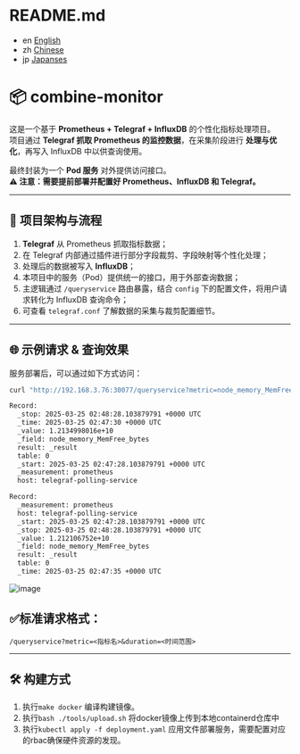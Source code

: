# README.md
- en [English](README.EN.md)
- zh [Chinese](README.md)
- jp [Japanses](README.JP.md)

# 📦 combine-monitor

这是一个基于 **Prometheus + Telegraf + InfluxDB** 的个性化指标处理项目。  
项目通过 **Telegraf 抓取 Prometheus 的监控数据**，在采集阶段进行 **处理与优化**，再写入 InfluxDB 中以供查询使用。

最终封装为一个 **Pod 服务** 对外提供访问接口。  
**⚠️ 注意：需要提前部署并配置好 Prometheus、InfluxDB 和 Telegraf。**

---

## 🧩 项目架构与流程

1. **Telegraf** 从 Prometheus 抓取指标数据；
2. 在 Telegraf 内部通过插件进行部分字段裁剪、字段映射等个性化处理；
3. 处理后的数据被写入 **InfluxDB**；
4. 本项目中的服务（Pod）提供统一的接口，用于外部查询数据；
5. 主逻辑通过 `/queryservice` 路由暴露，结合 `config` 下的配置文件，将用户请求转化为 InfluxDB 查询命令；
6. 可查看 `telegraf.conf` 了解数据的采集与裁剪配置细节。

---

## 🌐 示例请求 & 查询效果

服务部署后，可以通过如下方式访问：

```bash
curl "http://192.168.3.76:30077/queryservice?metric=node_memory_MemFree_bytes&duration=1m"

Record:
  _stop: 2025-03-25 02:48:28.103879791 +0000 UTC
  _time: 2025-03-25 02:47:30 +0000 UTC
  _value: 1.2134998016e+10
  _field: node_memory_MemFree_bytes
  result: _result
  table: 0
  _start: 2025-03-25 02:47:28.103879791 +0000 UTC
  _measurement: prometheus
  host: telegraf-polling-service

Record:
  _measurement: prometheus
  host: telegraf-polling-service
  _start: 2025-03-25 02:47:28.103879791 +0000 UTC
  _stop: 2025-03-25 02:48:28.103879791 +0000 UTC
  _value: 1.212106752e+10
  _field: node_memory_MemFree_bytes
  result: _result
  table: 0
  _time: 2025-03-25 02:47:35 +0000 UTC
```
![image](https://github.com/user-attachments/assets/0221566f-9c6c-440c-b107-611817653acc)

## ✅**标准请求格式：**
`/queryservice?metric=<指标名>&duration=<时间范围>`

---
## 🛠️ 构建方式
1. 执行`make docker` 编译构建镜像。
2. 执行`bash ./tools/upload.sh` 将docker镜像上传到本地containerd仓库中
3. 执行`kubectl apply -f deployment.yaml` 应用文件部署服务，需要配置对应的rbac确保硬件资源的发现。



